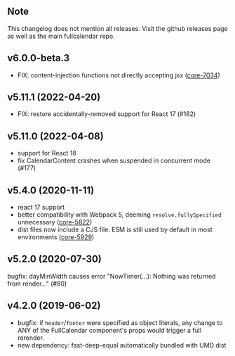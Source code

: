 ## Note

This changelog does not mention all releases.
Visit the github releases page as well as the main fullcalendar repo.

## v6.0.0-beta.3

- FIX: content-injection functions not directly accepting jsx ([core-7034])

[core-7034]: https://github.com/fullcalendar/fullcalendar/issues/7034

## v5.11.1 (2022-04-20)

- FIX: restore accidentally-removed support for React 17 (#182)

## v5.11.0 (2022-04-08)

- support for React 18
- fix CalendarContent crashes when suspended in concurrent mode (#177)

## v5.4.0 (2020-11-11)

- react 17 support
- better compatibility with Webpack 5, deeming `resolve.fullySpecified` unnecessary ([core-5822])
- dist files now include a CJS file. ESM is still used by default in most environments ([core-5929])

[core-5822]: https://github.com/fullcalendar/fullcalendar/issues/5822
[core-5929]: https://github.com/fullcalendar/fullcalendar/issues/5929

## v5.2.0 (2020-07-30)

bugfix: dayMinWidth causes error "NowTimer(...): Nothing was returned from render..." (#80)

## v4.2.0 (2019-06-02)

- bugfix: if `header`/`footer` were specified as object literals,
  any change to ANY of the FullCalendar component's props would trigger
  a full rerender.
- new dependency: fast-deep-equal
  automatically bundled with UMD dist

